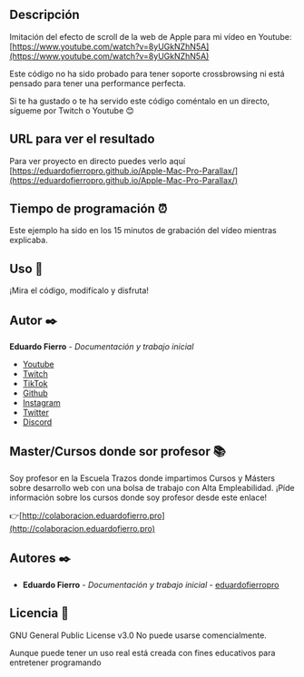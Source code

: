 ## Descripción
Imitación del efecto de scroll de la web de Apple para mi vídeo en Youtube: [https://www.youtube.com/watch?v=8yUGkNZhN5A](https://www.youtube.com/watch?v=8yUGkNZhN5A)

Este código no ha sido probado para tener soporte crossbrowsing ni está pensado para tener una performance perfecta.

Si te ha gustado o te ha servido este código coméntalo en un directo, sígueme por Twitch o Youtube 😊

## URL para ver el resultado
Para ver proyecto en directo puedes verlo aquí [https://eduardofierropro.github.io/Apple-Mac-Pro-Parallax/](https://eduardofierropro.github.io/Apple-Mac-Pro-Parallax/)

## Tiempo de programación ⏰
Este ejemplo ha sido en los 15 minutos de grabación del vídeo mientras explicaba.

## Uso 🚀
¡Mira el código, modifícalo y disfruta!

## Autor ✒️
**Eduardo Fierro** - *Documentación y trabajo inicial*
* [Youtube](https://youtube.com/EduardoFierroPro?sub_confirmation=1)
* [Twitch](https://twitch.tv/eduardofierropro)
* [TikTok](https://www.tiktok.com/@eduardofierro.pro?)
* [Github](https://github.com/eduardofierropro)
* [Instagram](https://instagram.com/eduardofierro.pro)
* [Twitter](https://twitter.com/edfierropro)
* [Discord](https://discord.gg/t4Txush)

## Master/Cursos donde sor profesor 📚
Soy profesor en la Escuela Trazos donde impartimos Cursos y Másters sobre desarrollo web con una bolsa de trabajo con Alta Empleabilidad. ¡Píde información sobre los cursos donde soy profesor desde este enlace!

👉[http://colaboracion.eduardofierro.pro](http://colaboracion.eduardofierro.pro)

## Autores ✒️
* **Eduardo Fierro** - *Documentación y trabajo inicial* - [eduardofierropro](https://github.com/eduardofierropro)

## Licencia 📄
GNU General Public License v3.0
No puede usarse comencialmente.

Aunque puede tener un uso real está creada con fines educativos para entretener programando 
